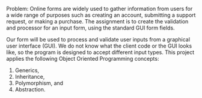 Problem: Online forms are widely used to gather information from users for a wide range of purposes such as 
creating an account, submitting a support request, or making a purchase. The assignment is to create the 
validation and processor for an input form, using the standard GUI form fields. 

Our form will be used to process and validate user inputs from a graphical user interface (GUI). We do not know what the client code or the GUI looks like, so the program is designed to accept different input types. This project applies the following Object Oriented Programming concepts:
  1. Generics, 
  2. Inheritance,
  3. Polymorphism, and
  4. Abstraction.
